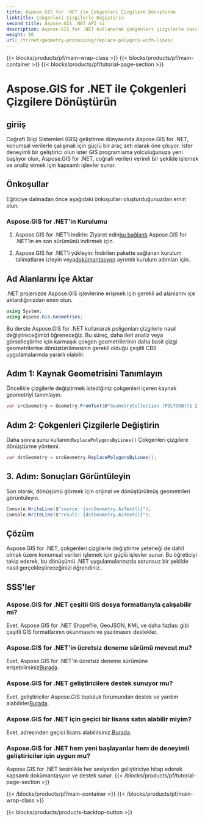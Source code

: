```yaml
---
title: Aspose.GIS for .NET ile Çokgenleri Çizgilere Dönüştürün
linktitle: Çokgenleri Çizgilerle Değiştirin
second_title: Aspose.GIS .NET API'si
description: Aspose.GIS for .NET kullanarak çokgenleri çizgilerle nasıl değiştireceğinizi öğrenin. CBS veri işleme becerilerinizi zahmetsizce geliştirin.
weight: 16
url: /tr/net/geometry-processing/replace-polygons-with-lines/
---
```


{{< blocks/products/pf/main-wrap-class >}}
{{< blocks/products/pf/main-container >}}
{{< blocks/products/pf/tutorial-page-section >}}

# Aspose.GIS for .NET ile Çokgenleri Çizgilere Dönüştürün

## giriiş
Coğrafi Bilgi Sistemleri (GIS) geliştirme dünyasında Aspose.GIS for .NET, konumsal verilerle çalışmak için güçlü bir araç seti olarak öne çıkıyor. İster deneyimli bir geliştirici olun ister GIS programlama yolculuğunuza yeni başlıyor olun, Aspose.GIS for .NET, coğrafi verileri verimli bir şekilde işlemek ve analiz etmek için kapsamlı işlevler sunar.
## Önkoşullar
Eğiticiye dalmadan önce aşağıdaki önkoşulları oluşturduğunuzdan emin olun:
### Aspose.GIS for .NET'in Kurulumu
1.  Aspose.GIS for .NET'i indirin: Ziyaret edin[bu bağlantı](https://releases.aspose.com/gis/net/) Aspose.GIS for .NET'in en son sürümünü indirmek için.
   
2.  Aspose.GIS for .NET'i yükleyin: İndirilen pakette sağlanan kurulum talimatlarını izleyin veya[dokümantasyon](https://reference.aspose.com/gis/net/) ayrıntılı kurulum adımları için.

## Ad Alanlarını İçe Aktar
.NET projenizde Aspose.GIS işlevlerine erişmek için gerekli ad alanlarını içe aktardığınızdan emin olun.
```csharp
using System;
using Aspose.Gis.Geometries;
```

Bu derste Aspose.GIS for .NET kullanarak poligonları çizgilerle nasıl değiştireceğimizi öğreneceğiz. Bu süreç, daha ileri analiz veya görselleştirme için karmaşık çokgen geometrilerinin daha basit çizgi geometrilerine dönüştürülmesinin gerekli olduğu çeşitli CBS uygulamalarında yararlı olabilir.
## Adım 1: Kaynak Geometrisini Tanımlayın
Öncelikle çizgilerle değiştirmek istediğiniz çokgenleri içeren kaynak geometriyi tanımlayın.
```csharp
var srcGeometry = Geometry.FromText(@"GeometryCollection (POLYGON((1 2, 1 4, 3 4, 3 2)), Point (5 1))");
```
## Adım 2: Çokgenleri Çizgilerle Değiştirin
 Daha sonra şunu kullanın:`ReplacePolygonsByLines()` Çokgenleri çizgilere dönüştürme yöntemi.
```csharp
var dstGeometry = srcGeometry.ReplacePolygonsByLines();
```
## 3. Adım: Sonuçları Görüntüleyin
Son olarak, dönüşümü görmek için orijinal ve dönüştürülmüş geometrileri görüntüleyin.
```csharp
Console.WriteLine($"source: {srcGeometry.AsText()}");
Console.WriteLine($"result: {dstGeometry.AsText()}");
```

## Çözüm
Aspose.GIS for .NET, çokgenleri çizgilerle değiştirme yeteneği de dahil olmak üzere konumsal verileri işlemek için güçlü işlevler sunar. Bu öğreticiyi takip ederek, bu dönüşümü .NET uygulamalarınızda sorunsuz bir şekilde nasıl gerçekleştireceğinizi öğrendiniz.
## SSS'ler
### Aspose.GIS for .NET çeşitli GIS dosya formatlarıyla çalışabilir mi?
Evet, Aspose.GIS for .NET Shapefile, GeoJSON, KML ve daha fazlası gibi çeşitli GIS formatlarının okunmasını ve yazılmasını destekler.
### Aspose.GIS for .NET'in ücretsiz deneme sürümü mevcut mu?
 Evet, Aspose.GIS for .NET'in ücretsiz deneme sürümüne erişebilirsiniz[Burada](https://releases.aspose.com/).
### Aspose.GIS for .NET geliştiricilere destek sunuyor mu?
 Evet, geliştiriciler Aspose.GIS topluluk forumundan destek ve yardım alabilirler[Burada](https://forum.aspose.com/c/gis/33).
### Aspose.GIS for .NET için geçici bir lisans satın alabilir miyim?
 Evet, adresinden geçici lisans alabilirsiniz.[Burada](https://purchase.aspose.com/temporary-license/).
### Aspose.GIS for .NET hem yeni başlayanlar hem de deneyimli geliştiriciler için uygun mu?
Aspose.GIS for .NET kesinlikle her seviyeden geliştiriciye hitap ederek kapsamlı dokümantasyon ve destek sunar.
{{< /blocks/products/pf/tutorial-page-section >}}

{{< /blocks/products/pf/main-container >}}
{{< /blocks/products/pf/main-wrap-class >}}

{{< blocks/products/products-backtop-button >}}
